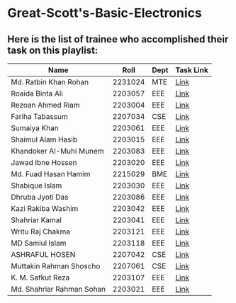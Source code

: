 # Great-Scott's-Basic-Electronics

## Here is the list of trainee who accomplished their task on this playlist:

| Name | Roll | Dept | Task Link |
|---------|---------|---------|---------|
| Md. Ratbin Khan Rohan |	2231024 |	MTE |	[Link](https://github.com/ratzz64/redesigned-invention/blob/main/Notes.pdf) |
| Roaida Binta Ali | 	2203057	 | EEE	 |  	[Link](https://github.com/roaida/Project-Note) |
| Rezoan Ahmed Riam | 	2203004 | 	EEE	 | 	[Link](https://github.com/Riam-22/Rezoan-Ahmed/blob/main/Electronic%20Basic%20pdf.pdf) |
| Fariha Tabassum	 | 2207034 | 	CSE	 | 	[Link](https://github.com/Fariha127/Electronic-Basics) |
| Sumaiya Khan | 	2203061 | 	EEE	 | 	[Link](https://github.com/Sumaiyakhan210/For-Hardwire-Engineering/blob/main/Electronic%20Basic%20Note.pdf) |
| Shaimul Alam Hasib | 	2203015 | 	EEE | 		[Link](https://drive.google.com/file/d/1RkZXzPRszNU6bEsamL3sv78YE7FV5r6r/view?usp=sharing) |
| Khandoker Al-Muhi Munem	 | 2203083 | 	EEE | 		[Link](https://github.com/Munem03/Great-Scott-Basic-electronic-engineering/blob/main/Electronics%20note.pdf) |
| Jawad Ibne Hossen	| 2203020	| EEE	|  [Link](https://github.com/CodeWithJawad-eee/GreatScott-Electronic/tree/main) |
| Md. Fuad Hasan Hamim	| 2215029	| BME	| [Link]( https://github.com/fuadhasanbme/Electronics) |
| Shabique Islam	| 2203030	| EEE	| [Link](https://github.com/shabique7/CV/blob/main/Notes%20on%20Electronic%20Basics.pdf)  |
| Dhruba Jyoti Das	| 2203086	| EEE	| [Link](https://github.com/djdas08/Electronic-Basics-by-Great-Scott)  |
| Kazi Rakiba Washim 	| 2203042	| EEE	|  [Link](https://github.com/Rakiba-02/-A-note-on-ELECTRONIC-BASICS-by-GreatScott-/blob/main/A_note_on_ELECTRONIC_BASICS_by_GreatScott!.pdf)  |
| Shahriar Kamal 	| 2203041	| EEE | 	 [Link](https://docs.google.com/document/d/1r69ORLAxLNrz2mZcJLr62adaowktnIMViCqUBr3Mh5I/edit?usp=sharing)  |
| Writu Raj Chakma	| 2203121	| EEE	|  [Link](https://github.com/Writuraj/electronicbasics)  |
| MD Samiul Islam	| 2203118	| EEE	| [Link]( https://github.com/sami-118/embeddedsystem.git)  |
| ASHRAFUL HOSEN	| 2207042	| CSE	|  [Link](https://github.com/AshrafulHosen/Course-on-Electronic-basics)  |
| Muttakin Rahman Shoscho	| 2207061	| CSE		| [Link](https://github.com/rahman-669?tab=repositories)  |
K. M. Safkut Reza | 	2203107	| EEE	| [Link](https://drive.google.com/file/d/1RADD4tkD22IRhTeBMBLVLds03gGAdLud/view?usp=sharing)  |
Md. Shahriar Rahman Sohan	| 2203021	| EEE	| 	[Link](https://drive.google.com/file/d/1e5LgA_-LSpz7GkzqnJKIK7Qapf2ALAfC/view?usp=drivesdk)  |


